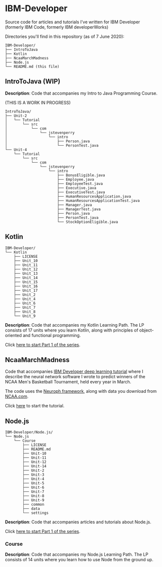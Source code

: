 # IBM-Developer
Source code for articles and tutorials I've written for IBM Developer (formerly IBM Code, formerly IBM developerWorks)

Directories you'll find in this repository (as of 7 June 2020):

```
IBM-Developer/
├── IntroToJava
├── Kotlin
├── NcaaMarchMadness
├── Node.js
└── README.md (this file)
```

## IntroToJava (WIP)


**Description**: Code that accompanies my Intro to Java Programming Course.

(THIS IS A WORK IN PROGRESS)

```
IntroToJava/
├── Unit-2
│   └── Tutorial
│       └── src
│           └── com
│               └── jstevenperry
│                   └── intro
│                       ├── Person.java
│                       └── PersonTest.java
└── Unit-4
    └── Tutorial
        └── src
            └── com
                └── jstevenperry
                    └── intro
                        ├── BonusEligible.java
                        ├── Employee.java
                        ├── EmployeeTest.java
                        ├── Executive.java
                        ├── ExecutiveTest.java
                        ├── HumanResourcesApplication.java
                        ├── HumanResourcesApplicationTest.java
                        ├── Manager.java
                        ├── ManagerTest.java
                        ├── Person.java
                        ├── PersonTest.java
                        └── StockOptionEligible.java
```

## Kotlin

```
IBM-Developer/
└── Kotlin
    ├── LICENSE
    ├── Unit_10
    ├── Unit_11
    ├── Unit_12
    ├── Unit_13
    ├── Unit_14
    ├── Unit_15
    ├── Unit_16
    ├── Unit_17
    ├── Unit_2
    ├── Unit_4
    ├── Unit_6
    ├── Unit_7
    ├── Unit_8
    └── Unit_9
```

**Description**: Code that accompanies my Kotlin Learning Path. The LP consists of 17 units where you learn Kotlin, along with principles of object-oriented and functional programming.

Click [here to start Part 1 of the series](https://developer.ibm.com/series/learn-kotlin/).

## NcaaMarchMadness

Code that accompanies [IBM Developer deep learning tutorial](https://developer.ibm.com/tutorials/cc-artificial-neural-networks-neuroph-machine-learning/) where I describe the neural network software I wrote to predict winners of the NCAA Men's Basketball Tournament, held every year in March.

The code uses the [Neuroph framework](http://neuroph.sourceforge.net/download.html), along with data you download from [NCAA.com]().

Click [here](https://developer.ibm.com/tutorials/cc-artificial-neural-networks-neuroph-machine-learning/) to start the tutorial.

## Node.js

```
IBM-Developer/Node.js/
└── Node.js
    └── Course
        ├── LICENSE
        ├── README.md
        ├── Unit-10
        ├── Unit-11
        ├── Unit-12
        ├── Unit-14
        ├── Unit-2
        ├── Unit-3
        ├── Unit-4
        ├── Unit-5
        ├── Unit-6
        ├── Unit-7
        ├── Unit-8
        ├── Unit-9
        ├── common
        ├── data
        └── settings
```
**Description**: Code that accompanies articles and tutorials about Node.js.

Click [here to start Part 1 of the series](https://developer.ibm.com/articles/learn-node-unit-1-overview-nodejs-learning-path/).

### Course

**Description**: Code that accompanies my Node.js Learning Path. The LP consists of 14 units where you learn how to use Node from the ground up.
